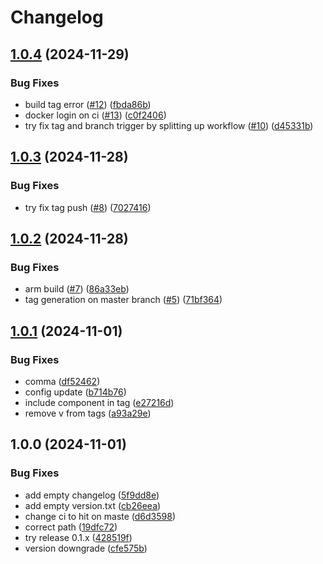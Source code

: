 # Changelog

## [1.0.4](https://github.com/skylenet/release-tests/compare/1.0.3...1.0.4) (2024-11-29)


### Bug Fixes

* build tag error ([#12](https://github.com/skylenet/release-tests/issues/12)) ([fbda86b](https://github.com/skylenet/release-tests/commit/fbda86b3eec4d1a7adcbb6a16af8ba21ebaea8d9))
* docker login on ci ([#13](https://github.com/skylenet/release-tests/issues/13)) ([c0f2406](https://github.com/skylenet/release-tests/commit/c0f24064325645e3391d8469822d92b8d9de90e4))
* try fix tag and branch trigger by splitting up workflow ([#10](https://github.com/skylenet/release-tests/issues/10)) ([d45331b](https://github.com/skylenet/release-tests/commit/d45331b345c5094fed26a06cdd10afc446961e6f))

## [1.0.3](https://github.com/skylenet/release-tests/compare/1.0.2...1.0.3) (2024-11-28)


### Bug Fixes

* try fix tag push ([#8](https://github.com/skylenet/release-tests/issues/8)) ([7027416](https://github.com/skylenet/release-tests/commit/70274167058b7120036d0ca5c897f0e3043bb183))

## [1.0.2](https://github.com/skylenet/release-tests/compare/1.0.1...1.0.2) (2024-11-28)


### Bug Fixes

* arm build ([#7](https://github.com/skylenet/release-tests/issues/7)) ([86a33eb](https://github.com/skylenet/release-tests/commit/86a33eb5e5babb804f440bf589df046440dde7a3))
* tag generation on master branch ([#5](https://github.com/skylenet/release-tests/issues/5)) ([71bf364](https://github.com/skylenet/release-tests/commit/71bf364d1a69e45358beff6b73edfdd37b4b0dbb))

## [1.0.1](https://github.com/skylenet/release-tests/compare/v1.0.0...1.0.1) (2024-11-01)


### Bug Fixes

* comma ([df52462](https://github.com/skylenet/release-tests/commit/df5246293965d61672288dc5606d3c362dcc347b))
* config update ([b714b76](https://github.com/skylenet/release-tests/commit/b714b767e8cb5e1e6ae5c45b19187c729b0e4eec))
* include component in tag ([e27216d](https://github.com/skylenet/release-tests/commit/e27216da150829325778110425b7c22c1ba97762))
* remove v from tags ([a93a29e](https://github.com/skylenet/release-tests/commit/a93a29e061eb4db4e82682ab347b71d16ea2f2c7))

## 1.0.0 (2024-11-01)


### Bug Fixes

* add empty changelog ([5f9dd8e](https://github.com/skylenet/release-tests/commit/5f9dd8e6a1f7aff03caa95c139a6793c6ef54ca6))
* add empty version.txt ([cb26eea](https://github.com/skylenet/release-tests/commit/cb26eea3c9179896e389107789b3720962e345a9))
* change ci to hit on maste ([d6d3598](https://github.com/skylenet/release-tests/commit/d6d35988e3d66c9ab3762d93f08067596895e934))
* correct path ([19dfc72](https://github.com/skylenet/release-tests/commit/19dfc726b989f2a1e4af1a01e76a9edf6315b200))
* try release 0.1.x ([428519f](https://github.com/skylenet/release-tests/commit/428519f364b7c20db7979e65ae71db4b5aff6f30))
* version downgrade ([cfe575b](https://github.com/skylenet/release-tests/commit/cfe575bf37a9b401ec9e4d1ecbc66e8ece6ab6f8))
